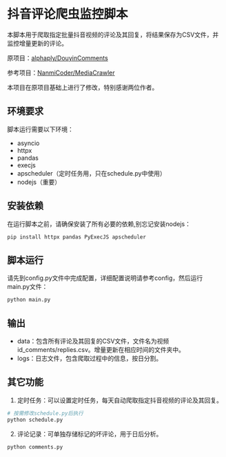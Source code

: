 # 抖音评论爬虫监控脚本

本脚本用于爬取指定批量抖音视频的评论及其回复，将结果保存为CSV文件，并监控增量更新的评论。

原项目：[alphaply/DouyinComments](https://github.com/alphaply/DouyinComments)

参考项目：[NanmiCoder/MediaCrawler](https://github.com/NanmiCoder/MediaCrawler)

本项目在原项目基础上进行了修改，特别感谢两位作者。

## 环境要求

脚本运行需要以下环境：
- asyncio
- httpx
- pandas
- execjs
- apscheduler（定时任务用，只在schedule.py中使用）
- nodejs（重要）


## 安装依赖

在运行脚本之前，请确保安装了所有必要的依赖,别忘记安装nodejs：

```bash
pip install httpx pandas PyExecJS apscheduler
```

## 脚本运行

请先到config.py文件中完成配置，详细配置说明请参考config，然后运行main.py文件：

```bash
python main.py
```

## 输出

- data：包含所有评论及其回复的CSV文件，文件名为视频id_comments/replies.csv。增量更新在相应时间的文件夹中。
- logs：日志文件，包含爬取过程中的信息，按日分割。

## 其它功能

1. 定时任务：可以设置定时任务，每天自动爬取指定抖音视频的评论及其回复。

```python
# 按需修改schedule.py后执行
python schedule.py
```

2. 评论记录：可单独存储标记的坏评论，用于日后分析。

```python
python comments.py
```
